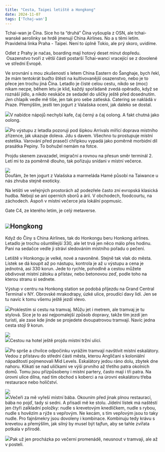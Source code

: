 ```yaml
---
title: "Cesta, Taipei letiště a Hongkong"
date: 2024-11-07
tags: ['Tchaj-wan']
---
```


Tchai-wan je Čína. Sice ho ta “druhá” Čína vyšoupla z OSN, ale tchai-wanské aerolinky se hrdě jmenují China Airlines. No a s těmi letím. Pravidelná linka Praha - Taipei. Není to úplně Tokio, ale prý skoro, uvidíme.

Odlet z Prahy je načas, boarding mají hotový deset minut dopředu.  Osazenstvo tvoří z větší části postarší Tchai-wanci vracející se z dovolené ve střední Evropě. 

Ve srovnání s mou zkušeností s letem China Eastern do Šanghaje, bych řekl, že mám tentokrát buďto štěstí na kultivovanější osazenstvo, nebo je to přece jen trochu jiná Čína. Letadlo je čisté celou cestu, nikdo se (moc) nikam necpe, během letu je klid, každý spořádaně zvedá opěradlo, když se roznáší jídlo, a nikdo neskáče ze sedadel do uličky ještě před dosednutím. Jen chlapík vedle mě tiše, jen tak pro sebe zatleská. Catering se nakládá v Praze. Přemýšlím, jestli ten jogurt z Valašska ocení, jak daleko se dostal.

[![](../images/IMG_5491)](https://blogger.googleusercontent.com/img/b/R29vZ2xl/AVvXsEjFzM-8VCTEm2nwErLvFQ84ggCKsjr88ggNznHQ6l2mQ0ucfbHJds9b-Yu2GMngSB9QlcZ1j0ZYh7ToyckIOB4oFqEjpUEyCheLwIukZNsqUusfrTalIS7MQzhEO8Dw2CAFIoeBu30mYlhMnKvJaTwxpr68LF3J2DcKgv9_On-8yYQ4W9BAwIVo5LsJe4Y1/s5712/IMG_5491.HEIC)V nabídce nápojů nechybí kafe, čaj černý a čaj oolong. A fakt chutná jako oolong.

[![](../images/IMG_5490)](https://blogger.googleusercontent.com/img/b/R29vZ2xl/AVvXsEgQADtHVCanMUIJ4-o4ZE1mvYI8JrXv0eAYHyoDbUrAwb99l8jVWkQxPtr5mMvBRI_XECtoQk4TRoYdgLVLPLf68H9eMq-OBEnpSBfOu6Z3ngchNk4A7X3fx772PhkoUqVG_aFex8R_-lYJj6bJCAFEW7otsDnau4VN21Uw-Q5osePhNTaBLNMc72FgEyPs/s1381/IMG_5490.HEIC)Po výstupu z letadla pozoruji pod šipkou Arrivals mířící doprava místního zřízence, jak ukazuje doleva. Jdu s davem. Všechno tu prostupuje místní estetika. Varování před prasečí chřipkou vypadá jako poměrně morbidní díl prasátka Pepiny. To bohužel nemám na fotce.

Projdu skenem zavazadel, imigrační a rovnou na přesun směr terminál 2. Letí mi to za poměrně dlouho, tak pořizuju snídani v místní večerce.

[![](../images/IMG_5495)](https://blogger.googleusercontent.com/img/b/R29vZ2xl/AVvXsEiEVReJGHFjo-IEBgUnzPMkxoVFyGX-Rya0ti5zPzKbmpxABo5x-dQ3ryHqAo4tGXwt6K72eH96sBhWO3DSSQyIT-6kuBpAMaHea9oC_9lTKGf37UUZgCqfNVNI8BIlIfkVuq2Dz0n2ST1u0pSugVofAcvpb8dgx1Lx98-hxwF6baV1dpFXFwlwFjdPOIz1/s5712/IMG_5495.HEIC)  
Doufám, že ten jogurt z Valašska a marmeláda Hamé působí na Taiwance u nás zhruba stejně exoticky.

Na letišti ve veřejných prostorách až podezřele často zní evropská klasická hudba. Nebojí se ani operních sborů a árií. V obchodech, foodcourtu, na záchodech. Aspoň v místní večerce jela lokální popmusic.

Gate C4, ze kterého letím, je celý metaverse.

[![](../images/IMG_5498)](https://blogger.googleusercontent.com/img/b/R29vZ2xl/AVvXsEh7wOOYX9ZQYyc3768694sSkvlmrHIpM24GPdHRuuhNerbsOtlHFSC8rIn44QXqrw5zNfSSzIlQS_UrX7YTZM6sVP6HcEzkv_jEjfPsSjihvv-QS84F4kGLFEMzXjdn7_3nnnVF-4jAlY_puhVPhj4iBRb4vJyg-88ag8CfswMOp6b6TAVSpOa-oD_AdWQB/s5712/IMG_5498.HEIC)Hongkong
--------

Když do Číny s China Airlines, tak do Honkongu beru Honkong airlines. Letadlo je trochu ošuntělejší 330, ale let trvá jen něco málo přes hodinu. Paní na sedačce vedle ji stráví sledováním místního pořadu o pečení.

Letiště v Honkongu je velké, nové a navoněné. Stejně tak vlak do města. Lístek se dá koupit až po nástupu, kontrola je až u výstupu a cena je jednotná, asi 330 korun. Jede to rychle, pohodlně a cestou můžete obdivovat místní zátoku a přístav, nebo betonovou zeď, podle toho na kterou stranu si sednete.

Výstup v centru na Honkong station se podobá příjezdu na Grand Central Terminal v NY. Obrovské mrakodrapy, úzké ulice, proudící davy lidí. Jen se tu navíc k tomu všemu ještě jezdí vlevo.

[![](../images/IMG_5505)](https://blogger.googleusercontent.com/img/b/R29vZ2xl/AVvXsEgn9JQOfTRnsMKKu_9m1-4R_yvKwJXrXHoAWzG0rGxF5e8LWd-zfI714LNhQunAsPg0PFuXv1zW8w5OosQjWgmGhBiicKwu1GRDxcf31JsMW6rr6qoEkDUu8ues2WVgnEmVG-tyCjFDrjuj7Oy3oS2ac1JuiVAztABcuu4Hl_B2yrjhbx6FjR2OaX_ieIPx/s4032/IMG_5505.HEIC)Proklestím si cestu na tramvaj. Můžu jet i metrem, ale tramvaj je tu stylová. Sice je to asi nejpomalejší způsob dopravy, takže tím jezdí jen turisti, ale zase kde jinde se projedete dvoupatrovou tramvají. Navíc jedna cesta stojí 9 korun.

[![](../images/IMG_5511)](https://blogger.googleusercontent.com/img/b/R29vZ2xl/AVvXsEgqSrL_e4PTiV8pYhZRYAucVRaqv07sJCT5F2eB0OvX201dzmM29RQSZ_hnjYJ-zHLgdozBWplEPy0cmFAjozJSJTmZl-33xfEXLiUXKAMX9YMpsz9zM7GdJWccy7FGWVtGdm8z4fGQKJQxoLRJvqDtv5CbAQQ9olU7iYGh_aoWnjBrKLGTS1BdAJ_UH2tj/s5712/IMG_5511.HEIC)  
[![](../images/IMG_5507)](https://blogger.googleusercontent.com/img/b/R29vZ2xl/AVvXsEi4tCn5KSyW-8A7NpgwHrZNTrIEJ34GnA0Z-wj_vGwbuBX1D9ig1F0houSuqO8VdJb2IoNy3TNspig_GEqIHJjGlGiBRfjfRZjG7554pW1UdvzMi8_pyX7Oy-tkU-Vr2C5rn-Lgmt7a6L2Rh-f-KDd_ngQLj9FE19sxU_sU5QL6-Gk31DWEbZcKL29P_Jf4/s5712/IMG_5507.HEIC)Cestou na hotel ještě projdu místní tržní ulicí. 

[![](../images/IMG_5513)](https://blogger.googleusercontent.com/img/b/R29vZ2xl/AVvXsEgmUF3C421HulzgJZo46CaWAYlIL5YTYnQUibmy2kYv8VaMB2bam2e9fxr9l0mGPO46Yg-PSNufD4mfS0huvI07vkhku4Su5aHx7QvCtiX4Ms0YMb4uI-9HrfduN3QkZHF64H6yLjxDNMgDwYL2wkDax0vM4hDouk0XTr0t5D7PEkz2swUCJw6DdC_cqUYP/s4032/IMG_5513.HEIC)Po sprše a chvilce odpočinku vyrážím tramvají navštívit místní eskalátory. Vedou z přístavu do střední části města, kterou Angličani s koloniální nápaditostí pojmenovali Mid Levels. Eskalátory jedou ráno dolu, zbytek dne nahoru. Klikatí se nad uličkami ve výši prvního až třetího patra okolních domů. Tomu jsou přizpůsobeny i místní partery, často mají i tři patra. Na úrovni ulice dílna, nad tím obchod s koberci a na úrovni eskalátoru třeba restaurace nebo holičství.

[![](../images/IMG_5518)](https://blogger.googleusercontent.com/img/b/R29vZ2xl/AVvXsEhxZwszU2dI7T25U-Fq5yjKRCvuBIKBpsXPHJrC5kz0xcii87zDOk9qqc8BSCWMIfQ3zrkr8o5K71xLDXlkNonWmqr4orjWZVIxhT0jyWboPoepWaM-fAJBM_wgBXP_5B84HjN54K6zpsA4WAcrID_ihfBtq5wIvBn1rb17ELv2O1eLfzfcnYu8AA6GAkfr/s5712/IMG_5518.HEIC)  
[![](../images/IMG_5521)](https://blogger.googleusercontent.com/img/b/R29vZ2xl/AVvXsEirmGGC_CLy_dWEOj7mQQ7sdvE_cfx2L4My1Zwg0xfBdRVfwAB6uIIKumwtHkaD0hOahQn45MRzlITQ6IbGEnnGdeVcDM9pyXStJrBQ0e6A1zsMKpydVfou3GefgPM13clWq6W7lEswd6_ohpY-_5Cpceovr5UqQE7MpDP1Lnz_1iC9_8j5RKNnFZ3aZ_Q8/s5712/IMG_5521.HEIC)Večeři za mě vyřeší místní bába. Okouním před jinak plnou restaurací, bába no pojď, tady si sedni. A přisadí mě ke stolu. Jídelní lístek má naštěstí jen čtyři zalkladní položky: nudle s krevetovým knedlíčkem, nudle s rybou, nudle s hovězím a rýže s vepřovým. Ne kecám, s tím vepřovým jsou to taky nudle. Pro fajnšmekry jsou dovoleny i kombinace. Kombinuju tedy krávu s krevetou a přemýšlím, jak silný by musel být tajfun, aby se tahle zvířata potkala v přírodě.

[![](../images/IMG_5523)](https://blogger.googleusercontent.com/img/b/R29vZ2xl/AVvXsEigdyYuuyvn2557UpnlbPp-beyNqHMXhgVrWgV_wqvQWOV7vZgkohOP3mTrANHOFISvDGNLDbgD1feaGWC1486PSOmYDxHZ6mpGK2YJo2gME_UZNoxmHdMiOL2HuBBinANPifzda_v9FuyRKSYKMHkX3VEYe5j8sQjtC4LWVbZ5qNae7Ak-zM6hdX04zdXg/s5712/IMG_5523.HEIC)Pak už jen procházka po večerní promenádě, neusnout v tramvaji, ale až v posteli.

  
  
